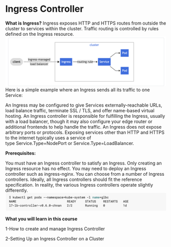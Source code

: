 # Ingress Controller
**What is Ingress?**
Ingress exposes HTTP and HTTPS routes from outside the cluster to services within the cluster. Traffic routing is controlled by rules defined on the Ingress resource.
![Ingress.png](_images/Ingress.png)
Here is a simple example where an Ingress sends all its traffic to one Service:

An Ingress may be configured to give Services externally-reachable URLs, load balance traffic, terminate SSL / TLS, and offer name-based virtual hosting. An Ingress controller is responsible for fulfilling the Ingress, usually with a load balancer, though it may also configure your edge router or additional frontends to help handle the traffic.
An Ingress does not expose arbitrary ports or protocols. Exposing services other than HTTP and HTTPS to the internet typically uses a service of type Service.Type=NodePort or Service.Type=LoadBalancer.


**Prerequisites:**

You must have an Ingress controller to satisfy an Ingress. Only creating an Ingress resource has no effect.
You may need to deploy an Ingress controller such as ingress-nginx. You can choose from a number of Ingress controllers.
Ideally, all Ingress controllers should fit the reference specification. In reality, the various Ingress controllers operate slightly differently.
![Prerequisites.png](_images/Prerequisites.png)


**What you will learn in this course**

1-How to create and manage Ingress Controller

2-Setting Up an Ingress Controller on a Cluster
